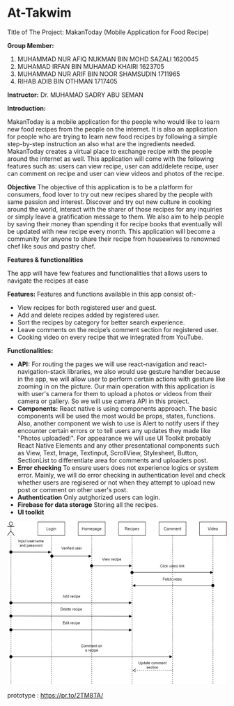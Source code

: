 # At-Takwim

Title of The Project: MakanToday (Mobile Application for Food Recipe) 

**Group Member:**

1)	MUHAMMAD NUR AFIQ NUKMAN BIN MOHD SAZALI 1620045 
2)	MUHAMAD IRFAN BIN MUHAMAD KHAIRI 1623705 
3)	MUHAMMAD NUR ARIF BIN NOOR SHAMSUDIN 1711965 
4)	RIHAB ADIB BIN OTHMAN 1717405

**Instructor:** Dr. MUHAMAD SADRY ABU SEMAN

**Introduction:**
	
MakanToday is a mobile application for the people who would like to learn new food recipes from the people on the internet. 
It is also an application for people who are trying to learn new food recipes by following a simple step-by-step instruction an also what are the ingredients needed. 
MakanToday creates a virtual place to exchange recipe with the people around the internet as well. 
This application will come with the following features such as: users can view recipe, user can add/delete recipe, 
user can comment on recipe and user can view videos and photos of the recipe. 

**Objective**
The objective of this application is to be a platform for consumers, food lover to try out new recipes shared by the people with same passion and interest. Discover and try out new culture in cooking around the world, interact with the sharer of those recipes for any inquiries or simply leave a gratification message to them. We also aim to help people by saving their money than spending it for recipe books that eventually will be updated with new recipe every month. This application will become a community for anyone to share their recipe from housewives to renowned chef like sous and pastry chef.

**Features & functionalities**

The app will have few features and functionalities that allows users to navigate the recipes at ease

**Features:**
Features and functions available in this app consist of:-
* View recipes for both registered user and guest.
* Add and delete recipes added by registered user.
* Sort the recipes by category for better search experience.
* Leave comments on the recipe’s comment section for registered user.
* Cooking video on every recipe that we integrated from YouTube.

**Functionalities:**

* **API:** For routing the pages we will use react-navigation and react-navigation-stack libraries, we also would use gesture handler because in the app, we will allow user to perform certain actions with gesture like zooming in on the picture. Our main operation with this application is with user's camera for them to upload a photos or videos from their camera or gallery. So we will use camera API in this project.
* **Components:** React native is using components approach. The basic components will be used the most would be props, states, functions.  Also, another component we wish to use is Alert to notify users if they encounter certain errors or to tell users any updates they made like "Photos uploaded!". For appearance we will use UI Toolkit probably React Native Elements and any other presentational components such as View, Text, Image, Textinput, ScrollView, Stylesheet, Button, SectionList to differentiate area for comments and uploaders post.
* **Error checking** To ensure users does not experience logics or system error. Mainly, we will do error checking in authentication level and check whether users are regisered or not when they attempt to upload new post or comment on other user's post.
* **Authentication** Only autghorized users can login.
* **Firebase for data storage** Storing all the recipes.
* **UI toolkit**

![Sequence diagram](/images/Recipeapp.png)

prototype : https://pr.to/2TM8TA/
